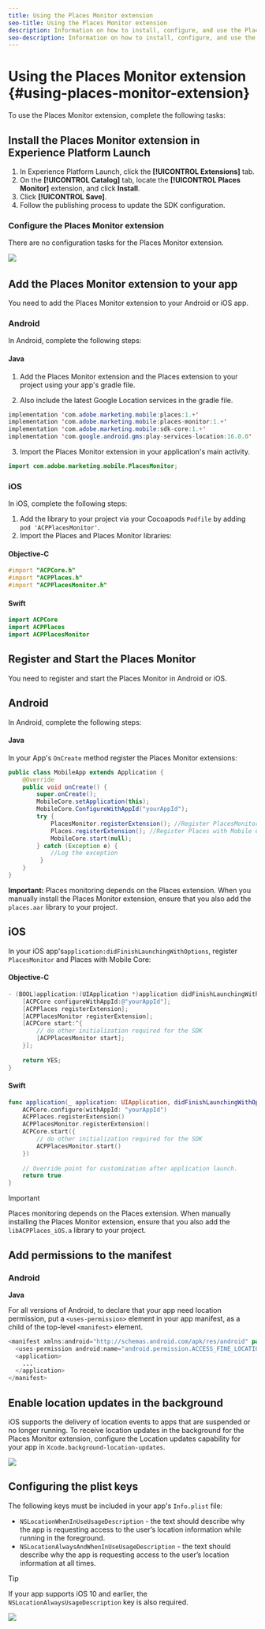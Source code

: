 ```yaml
---
title: Using the Places Monitor extension
seo-title: Using the Places Monitor extension
description: Information on how to install, configure, and use the Places Monitor extension.
seo-description: Information on how to install, configure, and use the Places Monitor extension. 
---
```


# Using the Places Monitor extension {#using-places-monitor-extension}

To use the Places Monitor extension, complete the following tasks:

## Install the Places Monitor extension in Experience Platform Launch

1. In Experience Platform Launch, click the **[!UICONTROL Extensions]** tab.
2. On the **[!UICONTROL Catalog]** tab, locate the **[!UICONTROL Places Monitor]** extension, and click **Install**.
3. Click **[!UICONTROL Save]**.
4. Follow the publishing process to update the SDK configuration.

### **Configure the Places Monitor extension**  

There are no configuration tasks for the Places Monitor extension.

![](/assets/configure_places_monitor.png)‌

## Add the Places Monitor extension to your app

You need to add the Places Monitor extension to your Android or iOS app.

### Android

In Android, complete the following steps:

#### Java

1. Add the Places Monitor extension and the Places extension to your project using your app's gradle file.

2. Also include the latest Google Location services in the gradle file.

 ```java
 implementation 'com.adobe.marketing.mobile:places:1.+'
 implementation 'com.adobe.marketing.mobile:places-monitor:1.+'
 implementation 'com.adobe.marketing.mobile:sdk-core:1.+'
 implementation 'com.google.android.gms:play-services-location:16.0.0'
 ```  
 
3. Import the Places Monitor extension in your application's main activity.

```java
import com.adobe.marketing.mobile.PlacesMonitor;
```

### iOS

In iOS, complete the following steps:

1. Add the library to your project via your Cocoapods `Podfile` by adding `pod 'ACPPlacesMonitor'`.
2. Import the Places and Places Monitor libraries:

#### Objective-C

```objectivec
#import "ACPCore.h"
#import "ACPPlaces.h"
#import "ACPPlacesMonitor.h"
```

#### Swift

```swift
import ACPCore
import ACPPlaces
import ACPPlacesMonitor
```


## Register and Start the Places Monitor

You need to register and start the Places Monitor in Android or iOS.

## Android

In Android, complete the following steps:

#### Java

In your App's `OnCreate` method register the Places Monitor extensions:

```java
public class MobileApp extends Application {
    @Override
    public void onCreate() {
        super.onCreate();
        MobileCore.setApplication(this);
        MobileCore.ConfigureWithAppId("yourAppId");
        try {
            PlacesMonitor.registerExtension(); //Register PlacesMonitor with Mobile Core
            Places.registerExtension(); //Register Places with Mobile Core
            MobileCore.start(null);
        } catch (Exception e) {
            //Log the exception
         }
    }
}
```

**Important:** Places monitoring depends on the Places extension. When you manually install the Places Monitor extension, ensure that you also add the `places.aar` library to your project.

## iOS

In your iOS app's`application:didFinishLaunchingWithOptions`, register `PlacesMonitor` and Places with Mobile Core:

#### Objective-C

```objectivec
- (BOOL)application:(UIApplication *)application didFinishLaunchingWithOptions:(NSDictionary*)launchOptions {
    [ACPCore configureWithAppId:@"yourAppId"];
    [ACPPlaces registerExtension];
    [ACPPlacesMonitor registerExtension];
    [ACPCore start:^{            
        // do other initialization required for the SDK
        [ACPPlacesMonitor start];
    }];
    
    return YES; 
}
```

#### Swift

```swift
func application(_ application: UIApplication, didFinishLaunchingWithOptions launchOptions: [UIApplication.LaunchOptionsKey: Any]?) -> Bool {
    ACPCore.configure(withAppId: "yourAppId")
    ACPPlaces.registerExtension()       
    ACPPlacesMonitor.registerExtension()
    ACPCore.start({
        // do other initialization required for the SDK
        ACPPlacesMonitor.start()
    })
    
    // Override point for customization after application launch.        
    return true
}
```

>[!IMPORTANT]
>
>Places monitoring depends on the Places extension. When manually installing the Places Monitor extension, ensure that you also add the `libACPPlaces_iOS.a` library to your project.


## Add permissions to the manifest

### Android

**Java**

For all versions of Android, to declare that your app need location permission, put a `<uses-permission>` element in your app manifest, as a child of the top-level `<manifest>` element.

```java
<manifest xmlns:android="http://schemas.android.com/apk/res/android" package="com.adobe.placesapp">
  <uses-permission android:name="android.permission.ACCESS_FINE_LOCATION" />
  <application>        
    ...    
  </application>
</manifest>
```


## Enable location updates in the background  

iOS supports the delivery of location events to apps that are suspended or no longer running. To receive location updates in the background for the Places Monitor extension, configure the Location updates capability for your app in `Xcode.background-location-updates`.

![](/assets/using-the-places-monitor_1.png)

## Configuring the plist keys  

The following keys must be included in your app's `Info.plist` file:

* `NSLocationWhenInUseUsageDescription` - the text should describe why the app is requesting access to the user’s location information while running in the foreground.
* `NSLocationAlwaysAndWhenInUseUsageDescription` - the text should describe why the app is requesting access to the user’s location information at all times.

>[!TIP]
>
>If your app supports iOS 10 and earlier, the `NSLocationAlwaysUsageDescription` key is also required.

![](/assets/using-the-places-monitor_2.png)

